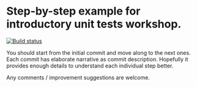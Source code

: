 
# Step-by-step example for introductory unit tests workshop. 

[![Build status](https://ci.appveyor.com/api/projects/status/v5miq1sqiwo6do4u?svg=true)](https://ci.appveyor.com/project/merdacz/unit-tests-lab)

You should start from the initial commit and move along to the next ones. Each commit has elaborate narrative as commit description. 
Hopefully it provides enough details to understand each individual step better. 

Any comments / improvement suggestions are welcome. 
